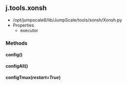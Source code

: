 <!-- toc -->
## j.tools.xonsh

- /opt/jumpscale8/lib/JumpScale/tools/xonsh/Xonsh.py
- Properties
    - executor

### Methods

#### config() 

#### configAll() 

#### configTmux(*restart=True*) 

